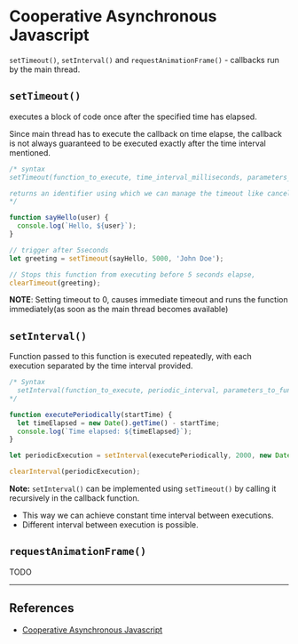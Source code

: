 # Cooperative Asynchronous Javascript

`setTimeout()`, `setInterval()` and `requestAnimationFrame()` - callbacks run by the main thread.

## `setTimeout()`

 executes a block of code once after the specified time has elapsed.

Since main thread has to execute the callback on time elapse, the callback is not always guaranteed to be executed exactly after the time interval mentioned.

```Javascript
/* syntax
setTimeout(function_to_execute, time_interval_milliseconds, parameters_to_function)

returns an identifier using which we can manage the timeout like cancelling the run using **clearTimeout()**
*/

function sayHello(user) {
  console.log(`Hello, ${user}`);
}

// trigger after 5seconds
let greeting = setTimeout(sayHello, 5000, 'John Doe');

// Stops this function from executing before 5 seconds elapse,
clearTimeout(greeting);
```

**NOTE**: Setting timeout to 0, causes immediate timeout and runs the function immediately(as soon as the main thread becomes available)

## `setInterval()`

Function passed to this function is executed repeatedly, with each execution separated by the time interval provided.

```Javascript
/* Syntax
  setInterval(function_to_execute, periodic_interval, parameters_to_function)
*/

function executePeriodically(startTime) {
  let timeElapsed = new Date().getTime() - startTime;
  console.log(`Time elapsed: ${timeElapsed}`);
}

let periodicExecution = setInterval(executePeriodically, 2000, new Date().getTime());

clearInterval(periodicExecution);
```

**Note:** `setInterval()` can be implemented using `setTimeout()` by calling it recursively in the callback function.

* This way we can achieve constant time interval between executions.
* Different interval between execution is possible.

## `requestAnimationFrame()`

TODO

---

## References

* [Cooperative Asynchronous Javascript](https://developer.mozilla.org/en-US/docs/Learn/JavaScript/Asynchronous/Timeouts_and_intervals)
